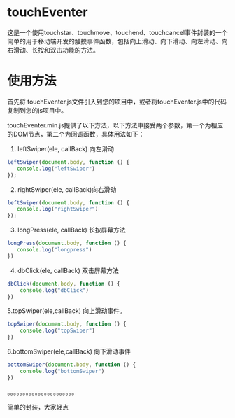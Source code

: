 #  touchEventer

这是一个使用touchstar、touchmove、touchend、touchcancel事件封装的一个简单的用于移动端开发的触摸事件函数，包括向上滑动、向下滑动、向左滑动、向右滑动、长按和双击功能的方法。

# 使用方法

首先将 touchEventer.js文件引入到您的项目中，或者将touchEventer.js中的代码复制到您的js项目中。

touchEventer.min.js提供了以下方法，以下方法中接受两个参数，第一个为相应的DOM节点，第二个为回调函数，具体用法如下：

1. leftSwiper(ele, callBack) 	 向左滑动

````javascript
leftSwiper(document.body, function () {
   console.log("leftSwiper")
});
````

2. rightSwiper(ele, callBack)向右滑动

```javascript
leftSwiper(document.body, function () {
   console.log("rightSwiper")
});
```
3. longPress(ele, callBack)    长按屏幕方法

````javascript
longPress(document.body, function () {
   console.log("longpress")
})
````
4. dbClick(ele, callBack)     双击屏幕方法

```javascript
dbClick(document.body, function () {
    console.log("dbClick")
})
```

5.topSwiper(ele,callBack)   向上滑动事件。

````javascript
topSwiper(document.body, function () {
    console.log("topSwiper")
})
````

6.bottomSwiper(ele,callBack)	向下滑动事件

```javascript
bottomSwiper(document.body, function () {
    console.log("bottomSwiper")
})
```



。。。。。。。。。。。。。。。。。。。。。。

简单的封装，大家轻点
